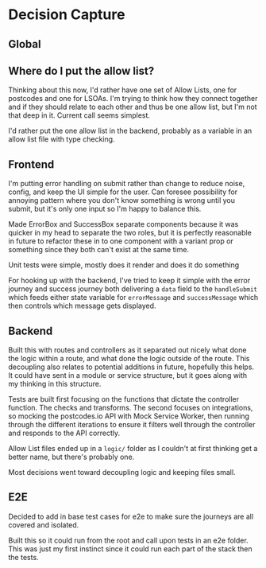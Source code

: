 # Decision Capture

## Global

## Where do I put the allow list?

Thinking about this now, I'd rather have one set of Allow Lists, one for postcodes and one for LSOAs. I'm trying to think how they connect together and if they should relate to each other and thus be one allow list, but I'm not that deep in it. Current call seems simplest.

I'd rather put the one allow list in the backend, probably as a variable in an allow list file with type checking.

## Frontend

I'm putting error handling on submit rather than change to reduce noise, config, and keep the UI simple for the user. Can foresee possibility for annoying pattern where you don't know something is wrong until you submit, but it's only one input so I'm happy to balance this.

Made ErrorBox and SuccessBox separate components because it was quicker in my head to separate the two roles, but it is perfectly reasonable in future to refactor these in to one component with a variant prop or something since they both can't exist at the same time.

Unit tests were simple, mostly does it render and does it do something

For hooking up with the backend, I've tried to keep it simple with the error journey and success journey both delivering a `data` field to the `handleSubmit` which feeds either state variable for `errorMessage` and `successMessage` which then controls which message gets displayed.

## Backend

Built this with routes and controllers as it separated out nicely what done the logic within a route, and what done the logic outside of the route. This decoupling also relates to potential additions in future, hopefully this helps. It could have sent in a module or service structure, but it goes along with my thinking in this structure.

Tests are built first focusing on the functions that dictate the controller function. The checks and transforms. The second focuses on integrations, so mocking the postcodes.io API with Mock Service Worker, then running through the different iterations to ensure it filters well through the controller and responds to the API correctly.

Allow List files ended up in a `logic/` folder as I couldn't at first thinking get a better name, but there's probably one.

Most decisions went toward decoupling logic and keeping files small.

## E2E

Decided to add in base test cases for e2e to make sure the journeys are all covered and isolated.

Built this so it could run from the root and call upon tests in an e2e folder. This was just my first instinct since it could run each part of the stack then the tests.
